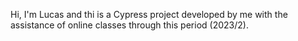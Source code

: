 Hi, I'm Lucas and thi is a Cypress project developed by me with the assistance of online classes through this period (2023/2).
